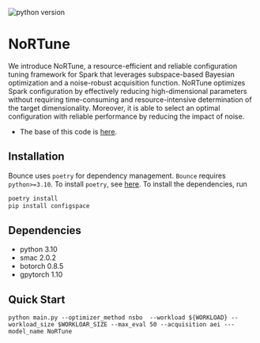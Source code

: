 ![python version](https://img.shields.io/badge/python-3.10-blue)
  
# NoRTune
We introduce NoRTune, a resource-efficient and reliable configuration tuning framework for Spark that leverages subspace-based Bayesian optimization and a noise-robust acquisition function. NoRTune optimizes Spark configuration by effectively reducing high-dimensional parameters without requiring time-consuming and resource-intensive determination of the target dimensionality. Moreover, it is able to select an optimal configuration with reliable performance by reducing the impact of noise.

* The base of this code is [here](https://github.com/LeoIV/Bounce).


## Installation

Bounce uses `poetry` for dependency management.
`Bounce` requires `python>=3.10`. To install `poetry`, see [here](https://python-poetry.org/docs/#installation).
To install the dependencies, run

```bash
poetry install
pip install configspace
```

## Dependencies

- python 3.10
- smac 2.0.2
- botorch 0.8.5
- gpytorch 1.10


## Quick Start
```
python main.py --optimizer_method nsbo  --workload ${WORKLOAD} --workload_size $WORKLOAR_SIZE --max_eval 50 --acquisition aei ---model_name NoRTune
```
